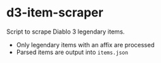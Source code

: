 # d3-item-scraper
Script to scrape Diablo 3 legendary items.

- Only legendary items with an affix are processed
- Parsed items are output into `items.json`
